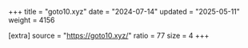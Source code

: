 +++
title = "goto10.xyz"
date = "2024-07-14"
updated = "2025-05-11"
weight = 4156

[extra]
source = "https://goto10.xyz/"
ratio = 77
size = 4
+++
